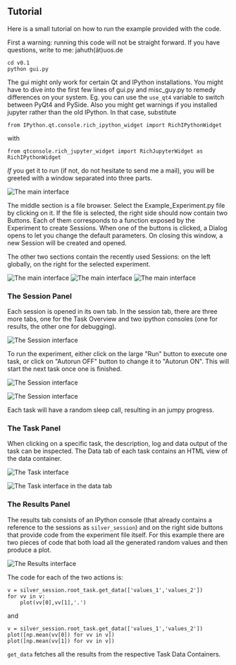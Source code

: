 ## Tutorial

Here is a small tutorial on how to run the example provided with the code.

First a warning: running this code will not be straight forward. If you have questions, write to me: jahuth(ät)uos.de

```
cd v0.1
python gui.py
```
The gui might only work for certain Qt and IPython installations.
You might have to dive into the first few lines of gui.py and misc_guy.py to remedy differences on your system.
Eg. you can use the `use_qt4` variable to switch between PyQt4 and PySide.
Also you might get warnings if you installed jupyter rather than the old IPython. In that case, substitute

```
from IPython.qt.console.rich_ipython_widget import RichIPythonWidget
```
with
```
from qtconsole.rich_jupyter_widget import RichJupyterWidget as RichIPythonWidget
```

*If* you get it to run (if not, do not hesitate to send me a mail), you will be greeted with a window separated into three parts.

![The main interface](https://raw.githubusercontent.com/jahuth/scheduling_and_aggregating_numerical_simulations/master/v0.1/demo_images/gui000.png "The main interface")

The middle section is a file browser. Select the Example_Experiment.py file by clicking on it.
If the file is selected, the right side should now contain two Buttons. Each of them corresponds to a function exposed by the Experiment to create Sessions.
When one of the buttons is clicked, a Dialog opens to let you change the default parameters. On closing this window, a new Session will be created and opened.

The other two sections contain the recently used Sessions: on the left globally, on the right for the selected experiment.

![The main interface](https://raw.githubusercontent.com/jahuth/scheduling_and_aggregating_numerical_simulations/master/v0.1/demo_images/gui001.png "The main interface")
![The main interface](https://raw.githubusercontent.com/jahuth/scheduling_and_aggregating_numerical_simulations/master/v0.1/demo_images/gui002.png "The main interface")
![The main interface](https://raw.githubusercontent.com/jahuth/scheduling_and_aggregating_numerical_simulations/master/v0.1/demo_images/gui003.png "The main interface")

### The Session Panel

Each session is opened in its own tab. In the session tab, there are three more tabs, one for the Task Overview and two ipython consoles (one for results, the other one for debugging).

![The Session interface](https://raw.githubusercontent.com/jahuth/scheduling_and_aggregating_numerical_simulations/master/v0.1/demo_images/gui004.png "The Session interface")

To run the experiment, either click on the large "Run" button to execute one task, or click on "Autorun OFF" button to change it to "Autorun ON". This will start the next task once one is finished.

![The Session interface](https://raw.githubusercontent.com/jahuth/scheduling_and_aggregating_numerical_simulations/master/v0.1/demo_images/gui005.png "The Session interface")

![The Session interface](https://raw.githubusercontent.com/jahuth/scheduling_and_aggregating_numerical_simulations/master/v0.1/demo_images/gui006.png "The Session interface")

Each task will have a random sleep call, resulting in an jumpy progress.

### The Task Panel

When clicking on a specific task, the description, log and data output of the task can be inspected.
The Data tab of each task contains an HTML view of the data container.

![The Task interface](https://raw.githubusercontent.com/jahuth/scheduling_and_aggregating_numerical_simulations/master/v0.1/demo_images/gui007.png "The Task interface")

![The Task interface in the data tab](https://raw.githubusercontent.com/jahuth/scheduling_and_aggregating_numerical_simulations/master/v0.1/demo_images/gui008.png "The Task interface in the data tab")


### The Results Panel

The results tab consists of an IPython console (that already contains a reference to the sessions as `silver_session`) and on the right side buttons that provide code from the experiment file itself.
For this example there are two pieces of code that both load all the generated random values and then produce a plot.

![The Results interface](https://raw.githubusercontent.com/jahuth/scheduling_and_aggregating_numerical_simulations/master/v0.1/demo_images/gui009.png "The Results interface")

The code for each of the two actions is:

```
v = silver_session.root_task.get_data(['values_1','values_2'])
for vv in v:
    plot(vv[0],vv[1],'.')
```

and 

```
v = silver_session.root_task.get_data(['values_1','values_2'])
plot([np.mean(vv[0]) for vv in v])
plot([np.mean(vv[1]) for vv in v])
```

`get_data` fetches all the results from the respective Task Data Containers.
